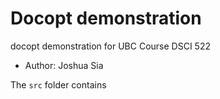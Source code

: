 # Docopt demonstration
docopt demonstration for UBC Course DSCI 522
- Author: Joshua Sia

The `src` folder contains 
